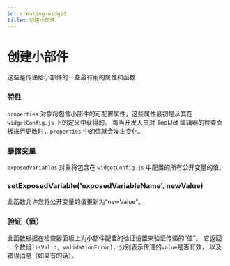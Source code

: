 ```yaml
---
id: creating-widget
title: 创建小部件
---
```


# 创建小部件

这些是传递给小部件的一些最有用的属性和函数

### 特性

`properties` 对象将包含小部件的可配置属性，这些属性最初是从其在 `widgetConfig.js` 上的定义中获得的。
每当开发人员对 ToolJet 编辑器的检查面板进行更改时，`properties` 中的值就会发生变化。

### 暴露变量

`exposedVariables` 对象将包含在 `widgetConfig.js` 中配置的所有公开变量的值。

### setExposedVariable('exposedVariableName', newValue)

此函数允许您将公开变量的值更新为“newValue”。

### 验证（值）

此函数根据在检查器面板上为小部件配置的验证设置来验证传递的“值”。
它返回一个数组`[isValid, validationError]`，分别表示传递的`value`是否有效，
以及错误消息（如果有的话）。
